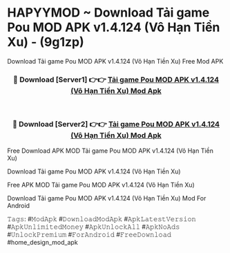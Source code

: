 # HAPYYMOD ~ Download Tải game Pou MOD APK v1.4.124 (Vô Hạn Tiền Xu) - (9g1zp)
Download Tải game Pou MOD APK v1.4.124 (Vô Hạn Tiền Xu) Free Mod APK

<div align="center">
<h3>🔴 Download [Server1] 👉👉 <a href="https://apk-comot.site?title=Tải_game_Pou_MOD_APK_v1.4.124_(Vô_Hạn_Tiền_Xu)">Tải game Pou MOD APK v1.4.124 (Vô Hạn Tiền Xu) Mod Apk</a></h3><br>

<h3>🔴 Download [Server2] 👉👉 <a href="https://apk-comot.site?title=Tải_game_Pou_MOD_APK_v1.4.124_(Vô_Hạn_Tiền_Xu)">Tải game Pou MOD APK v1.4.124 (Vô Hạn Tiền Xu) Mod Apk</a></h3>
</div>


Free Download APK MOD Tải game Pou MOD APK v1.4.124 (Vô Hạn Tiền Xu)

Download Tải game Pou MOD APK v1.4.124 (Vô Hạn Tiền Xu) 

Free APK MOD Tải game Pou MOD APK v1.4.124 (Vô Hạn Tiền Xu) 

Download Tải game Pou MOD APK v1.4.124 (Vô Hạn Tiền Xu) Mod For Android

𝚃𝚊𝚐𝚜: #𝙼𝚘𝚍𝙰𝚙𝚔 #𝙳𝚘𝚠𝚗𝚕𝚘𝚊𝚍𝙼𝚘𝚍𝙰𝚙𝚔 #𝙰𝚙𝚔𝙻𝚊𝚝𝚎𝚜𝚝𝚅𝚎𝚛𝚜𝚒𝚘𝚗 #𝙰𝚙𝚔𝚄𝚗𝚕𝚒𝚖𝚒𝚝𝚎𝚍𝙼𝚘𝚗𝚎𝚢 #𝙰𝚙𝚔𝚄𝚗𝚕𝚘𝚌𝚔𝙰𝚕𝚕 #𝙰𝚙𝚔𝙽𝚘𝙰𝚍𝚜 #𝚄𝚗𝚕𝚘𝚌𝚔𝙿𝚛𝚎𝚖𝚒𝚞𝚖 #𝙵𝚘𝚛𝙰𝚗𝚍𝚛𝚘𝚒𝚍 #𝙵𝚛𝚎𝚎𝙳𝚘𝚠𝚗𝚕𝚘𝚊𝚍 #home_design_mod_apk